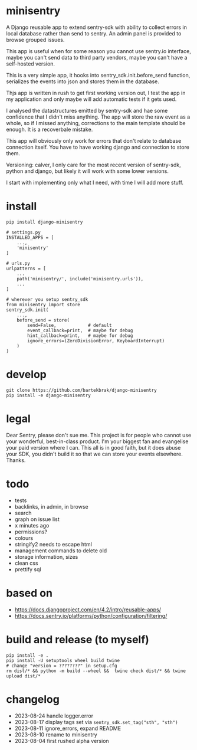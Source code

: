 # minisentry

A Django reusable app to extend sentry-sdk with ability to collect errors in
local database rather than send to sentry. An admin panel is provided to browse
grouped issues.

This app is useful when for some reason you cannot use sentry.io interface,
maybe you can't send data to third party vendors, maybe you can't have a
self-hosted version.

This is a very simple app, it hooks into sentry_sdk.init.before_send function,
serializes the events into json and stores them in the database.

Thjs app is written in rush to get first working version out, I test the app in
my application and only maybe will add automatic tests if it gets used.

I analysed the datastructures emitted by sentry-sdk and hae some confidence that
I didn't miss anything. The app will store the raw event as a whole, so if I
missed anything, corrections to the main template should be enough. It is a
recoverbale mistake.

This app will obviously only work for errors that don't relate to database
connection itself. You have to have working django and connection to store them.

Versioning: calver, I only care for the most recent version of sentry-sdk,
python and django, but likely it will work with some lower versions.

I start with implementing only what I need, with time I will add more stuff.

# install

    pip install django-minisentry

    # settings.py
    INSTALLED_APPS = [
        ...,
        'minisentry'
    ]

    # urls.py
    urlpatterns = [
        ...
        path('minisentry/', include('minisentry.urls')),
        ...
    ]

    # wherever you setup sentry_sdk
    from minisentry import store
    sentry_sdk.init(
        ...,
        before_send = store(
            send=False,            # default
            event_callback=print,  # maybe for debug
            hint_callback=print,   # maybe for debug
            ignore_errors=(ZeroDivisionError, KeyboardInterrupt)
        )
    )

# develop

    git clone https://github.com/bartekbrak/django-minisentry
    pip install -e django-minisentry

# legal

Dear Sentry, please don't sue me. This project is for people who cannot use your
wonderful, best-in-class product. I'm your biggest fan and evangelise your paid
version where I can. This all is in good faith, but it does abuse your SDK, you
didn't build it so that we can store your events elsewhere. Thanks.

# todo

- tests
- backlinks, in admin, in browse
- search
- graph on issue list
- x minutes ago
- permissions?
- colours
- stringify2 needs to escape html
- management commands to delete old
- storage information, sizes
- clean css
- prettify sql

# based on

- https://docs.djangoproject.com/en/4.2/intro/reusable-apps/
- https://docs.sentry.io/platforms/python/configuration/filtering/

# build and release (to myself)

    pip install -e .
    pip install -U setuptools wheel build twine
    # change "version = ????????" in setup.cfg
    rm dist/* && python -m build --wheel &&  twine check dist/* && twine upload dist/*

# changelog

- 2023-08-24 handle logger.error
- 2023-08-17 display tags set via `sentry_sdk.set_tag("sth", "sth")`
- 2023-08-11 ignore_errors, expand README
- 2023-08-10 rename to minisentry
- 2023-08-04 first rushed alpha version
